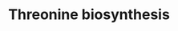 ---
annotations:
- id: PW:0001278
  parent: classic metabolic pathway
  type: Pathway Ontology
  value: threonine biosynthetic pathway
authors:
- M.Braymer
- MaintBot
- Ddigles
- Egonw
- DeSl
- AlexanderPico
- Eweitz
description: 'Threonine biosynthesis as shown here covers the process of converting
  L-Aspartate into threonine. This pathway is regulated at multiple points by its
  end product, both via enzyme inhibition and attenuation. There is a three-step pathway
  that converts L-aspartate into homoserine. Two of the three enzymes that catalyze
  the first step in this pathway are bifunctional, also serving to catalyze the later
  step in the pathway. Homoserine feeds into biosynthetic pathways for both threonine
  and methionine. Fittingly, this pathway is regulated by the outputs of both of those
  pathways. SOURCE: SGD pathways, http://pathway.yeastgenome.org/server.html'
last-edited: 2021-05-20
organisms:
- Saccharomyces cerevisiae
redirect_from:
- /index.php/Pathway:WP331
- /instance/WP331
- /instance/WP331_rr117349
revision: r117349
schema-jsonld:
- '@context': https://schema.org/
  '@id': https://wikipathways.github.io/pathways/WP331.html
  '@type': Dataset
  creator:
    '@type': Organization
    name: WikiPathways
  description: 'Threonine biosynthesis as shown here covers the process of converting
    L-Aspartate into threonine. This pathway is regulated at multiple points by its
    end product, both via enzyme inhibition and attenuation. There is a three-step
    pathway that converts L-aspartate into homoserine. Two of the three enzymes that
    catalyze the first step in this pathway are bifunctional, also serving to catalyze
    the later step in the pathway. Homoserine feeds into biosynthetic pathways for
    both threonine and methionine. Fittingly, this pathway is regulated by the outputs
    of both of those pathways. SOURCE: SGD pathways, http://pathway.yeastgenome.org/server.html'
  keywords:
  - ADP
  - ATP
  - H+
  - H2O
  - HOM2
  - HOM3
  - HOM6
  - L-Aspartate
  - L-Aspartate-semialdehyde
  - L-Aspartyl-4-P
  - L-threonine
  - NADP
  - NADPH
  - O-phospho-L-homoserine
  - THR1
  - THR4
  - homoserine
  - phosphate
  license: CC0
  name: Threonine biosynthesis
seo: CreativeWork
title: Threonine biosynthesis
wpid: WP331
---